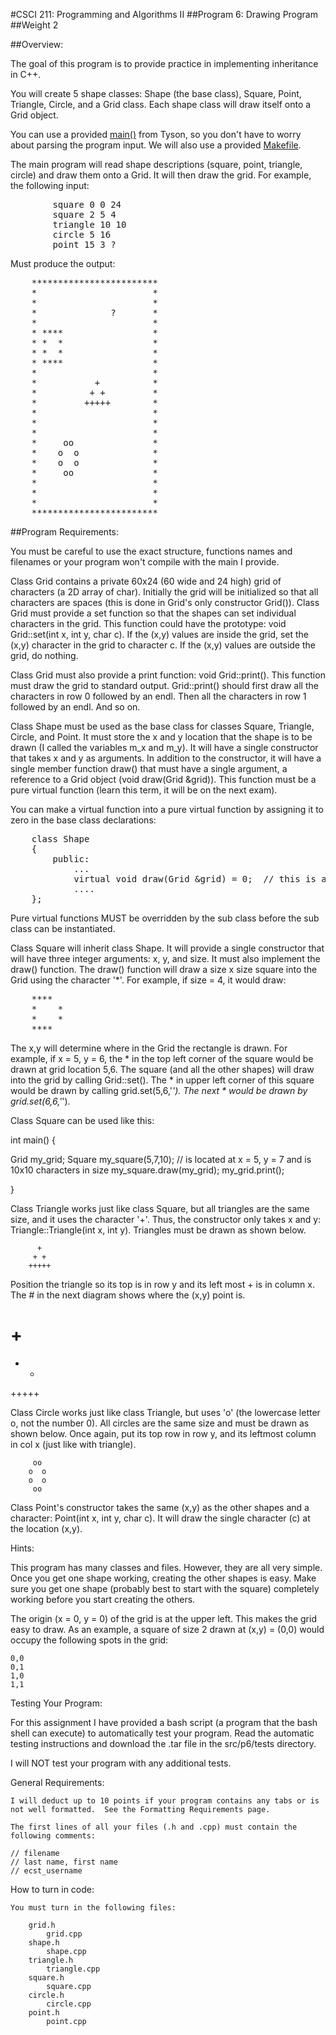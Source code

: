 #CSCI 211: Programming and Algorithms II
##Program 6:
Drawing Program
##Weight 2

##Overview:

The goal of this program is to provide practice in implementing inheritance in C++.

You will create 5 shape classes:  Shape (the base class), Square, Point, Triangle, Circle, and a Grid class.  Each shape class will draw itself onto a Grid object.

You can use a provided [main()](http://www.ecst.csuchico.edu/~tyson/classes/211.f15/src/p6/main.cpp "main.cpp") from Tyson, so you don't have to worry about parsing the program input.  We will also use a provided [Makefile](http://www.ecst.csuchico.edu/~tyson/classes/211.f15/src/p6/Makefile "Makefile").

The main program will read shape descriptions (square, point, triangle, circle) and draw them onto a Grid.  It will then draw the grid.  For example, the following input:

<pre>
        square 0 0 24
        square 2 5 4
        triangle 10 10
        circle 5 16
        point 15 3 ?
</pre>

Must produce the output:

<pre>
    ************************
    *                      *
    *                      *
    *              ?       *
    *                      *
    * ****                 *
    * *  *                 *
    * *  *                 *
    * ****                 *
    *                      *
    *           +          *
    *          + +         *
    *         +++++        *
    *                      *
    *                      *
    *                      *
    *     oo               *
    *    o  o              *
    *    o  o              *
    *     oo               *
    *                      *
    *                      *
    *                      *
    ************************
</pre>


##Program Requirements:

You must be careful to use the exact structure, functions names and filenames or your program won't compile with the main I provide.

Class Grid contains a private 60x24 (60 wide and 24 high) grid of characters (a 2D array of char).  Initially the grid will be initialized so that all characters are spaces (this is done in Grid's only constructor Grid()).  Class Grid must provide a set function so that the shapes can set  individual characters in the grid.  This function could have the prototype: void Grid::set(int x, int y, char c).  If the (x,y) values are inside the grid, set the (x,y) character in the grid to character c.  If the (x,y) values are outside the grid, do nothing.  

Class Grid must also provide a print function:  void Grid::print().  This function must draw the grid to standard output.  Grid::print() should first draw all the characters in row 0 followed by an endl.  Then all the characters in row 1 followed by an endl.  And so on.

Class Shape must be used as the base class for classes Square, Triangle, Circle, and Point.  It must store the x and y location that the shape is to be drawn (I called the variables m_x and m_y). It will have a single constructor that takes x and y as arguments.  In addition to the constructor, it will have a single member function draw() that must have a single argument, a reference to a Grid object (void draw(Grid &grid)).  This function must be a pure virtual function (learn this term, it will be on the next exam).

You can make a virtual function into a pure virtual function by assigning it to zero in the base class declarations:

<pre>
	class Shape
	{
	    public:
	        ...
	        virtual void draw(Grid &grid) = 0;  // this is a pure virtual function
	        ....
	};
</pre>

Pure virtual functions MUST be overridden by the sub class before the sub class can be instantiated.

Class Square will inherit class Shape.  It will provide a single constructor that will have three integer arguments: x, y, and size.  It must also implement the draw() function.  The draw() function will draw a size x size square into the Grid using the character '*'. For example, if size = 4, it would draw:

<pre>
    ****
    *    *
    *    *
    ****
</pre>

The x,y will determine where in the Grid the rectangle is drawn.  For example, if x = 5, y = 6, the * in the top left corner of the square would be drawn at grid location 5,6.  The square (and all the other shapes) will draw into the grid by calling Grid::set().  The * in  upper left corner of this square would be drawn by calling grid.set(5,6,'*'). The next * would be drawn by grid.set(6,6,'*').

Class Square can be used like this:

int main()
{

Grid my_grid;
Square my_square(5,7,10);   //  is located at x = 5, y = 7 and is 10x10 characters in size
my_square.draw(my_grid);
my_grid.print();

}


Class Triangle works just like class Square, but all triangles are the same size, and it uses the character '+'.  Thus, the constructor only takes x and y: Triangle::Triangle(int x, int y).  Triangles must be drawn as shown below.

          +
         + +
        +++++


Position the triangle so its top is in row y and its left most + is in column x.  The # in the next diagram shows where the (x,y) point is.

# +
 + +
+++++




Class Circle works just like class Triangle, but uses 'o' (the lowercase letter o, not the number 0).  All circles are the same size and must be drawn as shown below.  Once again, put its top row in row y, and its leftmost column in col x (just like with triangle).

         oo
        o  o
        o  o
         oo


Class Point's constructor takes the same (x,y) as the other shapes and a character:  Point(int x, int y, char c).  It will draw the single character (c) at the location (x,y).


Hints:

This program has many classes and files.  However, they are all very simple.  Once you get one shape working, creating the other shapes is easy.  Make sure you get one shape (probably best to start with the square) completely working before you start creating the others.

The origin (x = 0, y = 0) of the grid is at the upper left.  This makes the grid easy to draw.  As an example, a square of size 2 drawn at (x,y) = (0,0) would occupy the following spots in the grid:

    0,0
    0,1
    1,0
    1,1

Testing Your Program:

For this assignment I have provided a bash script (a program that the bash shell can execute) to automatically test your program.  Read the automatic testing instructions and download the .tar file in the src/p6/tests directory.

I will NOT test your program with any additional tests.

General Requirements:

    I will deduct up to 10 points if your program contains any tabs or is not well formatted.  See the Formatting Requirements page.

    The first lines of all your files (.h and .cpp) must contain the following comments:

    // filename
    // last name, first name
    // ecst_username


How to turn in code:

    You must turn in the following files:

        grid.h
        	grid.cpp
        shape.h
        	shape.cpp
        triangle.h
        	triangle.cpp
        square.h
        	square.cpp
        circle.h
        	circle.cpp
        point.h
        	point.cpp
